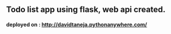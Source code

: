 ## Todo list app using flask, web api created.
#### deployed on : http://davidtaneja.pythonanywhere.com/
